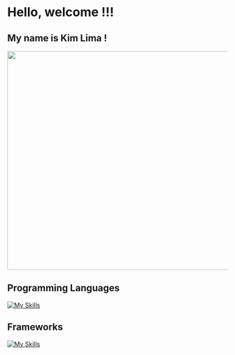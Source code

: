 
# Hello, welcome !!!
## My name is Kim Lima !

<img src="https://github.com/kimlimalima/kimlimalima/assets/86325116/54962c65-15fc-4383-b778-3ee64e2ed6ba" width="1000" height="500">


## Programming Languages
[![My Skills](https://skills.thijs.gg/icons?i=python,c,cpp,dart)](https://skills.thijs.gg)


## Frameworks
[![My Skills](https://skills.thijs.gg/icons?i=flutter)](https://skills.thijs.gg)
